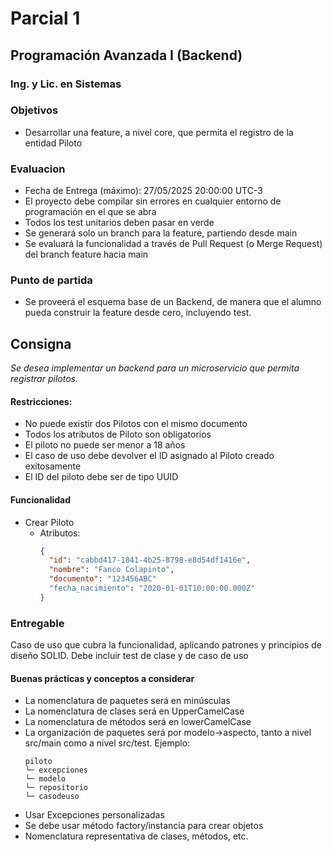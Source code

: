 # Parcial 1
## Programación Avanzada I (Backend)
### Ing. y Lic. en Sistemas

### Objetivos
- Desarrollar una feature, a nivel core, que permita el registro de la entidad Piloto

### Evaluacion
- Fecha de Entrega (máximo): 27/05/2025 20:00:00 UTC-3
- El proyecto debe compilar sin errores en cualquier entorno de programación en el que se abra
- Todos los test unitarios deben pasar en verde
- Se generará solo un branch para la feature, partiendo desde main
- Se evaluará la funcionalidad a través de Pull Request (o Merge Request) del branch feature hacia main

### Punto de partida
- Se proveerá el esquema base de un Backend, de manera que el alumno pueda construir la feature desde cero, incluyendo test.

## Consigna
_Se desea implementar un backend para un microservicio que permita registrar pilotos._

#### Restricciones:
- No puede existir dos Pilotos con el mismo documento
- Todos los atributos de Piloto son obligatorios
- El piloto no puede ser menor a 18 años
- El caso de uso debe devolver el ID asignado al Piloto creado exitosamente
- El ID del piloto debe ser de tipo UUID

#### Funcionalidad
- Crear Piloto
  - Atributos:
    ```json
    {
      "id": "cabbd417-1841-4b25-8798-e8d54df1416e",
      "nombre": "Fanco Colapinto",
      "documento": "123456ABC"
      "fecha_nacimiento": "2020-01-01T10:00:00.000Z"
    }
    ```

### Entregable
Caso de uso que cubra la funcionalidad, aplicando patrones y principios de diseño SOLID. Debe incluir test de clase y de caso de uso

#### Buenas prácticas y conceptos a considerar
- La nomenclatura de paquetes será en minúsculas
- La nomenclatura de clases será en UpperCamelCase
- La nomenclatura de métodos será en lowerCamelCase
- La organización de paquetes será por modelo->aspecto, tanto a nivel src/main como a nivel src/test. Ejemplo:
  ```
  piloto
  └─ excepciones
  └─ modelo
  └─ repositorio
  └─ casodeuso
  ```
- Usar Excepciones personalizadas
- Se debe usar método factory/instancia para crear objetos
- Nomenclatura representativa de clases, métodos, etc.
